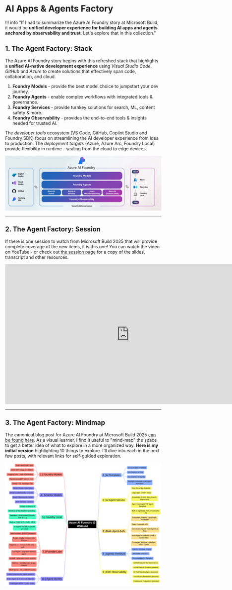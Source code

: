 # AI Apps & Agents Factory

!!! info "If I had to summarize the Azure AI Foundry story at Microsoft Build, it would be **unified developer experience for building AI apps and agents anchored by observability and trust**. Let's explore that in this collection."

## 1. The Agent Factory: Stack

The Azure AI Foundry story begins with this refreshed stack that highlights a **unified AI-native development experience** using _Visual Studio Code_, _GitHub_ and _Azure_ to create solutions that effectively span code, collaboration, and cloud.

1. **Foundry Models** - provide the best model choice to jumpstart your dev journey.
1. **Foundry Agents** - enable complex workflows with integrated tools & governance.
1. **Foundry Services** - provide turnkey solutions for search, ML, content safety & more.
1. **Foundry Observability** - provides the end-to-end tools & insights needed for trusted AI.

The _developer tools_ ecosystem (VS Code, GitHub, Copilot Studio and Foundry SDK) focus on streamlining the AI developer experience from idea to production. The _deployment targets_ (Azure, Azure Arc, Foundry Local) provide flexibility in runtime - scaling from the cloud to edge devices.

![Stack](./img/Azure-AI-Foundry-Stack.png)


---

## 2. The Agent Factory: Session

If there is one session to watch from Microsoft Build 2025 that will provide complete coverage of the new items, it is this one! You can watch the video on YouTube - or check out [the session page](https://build.microsoft.com/en-US/sessions/BRK155?source=sessions) for a copy of the slides, transcript and other resources.

<iframe width="800" height="450" src="https://www.youtube.com/embed/DUdRdeUtuZQ" title="Azure AI Foundry: The AI app and Agent Factory | BRK155" frameborder="0" allowfullscreen></iframe>

---

## 3. The Agent Factory: Mindmap
The canonical blog post for Azure AI Foundry at Microsoft Build 2025 [can be found here](https://azure.microsoft.com/en-us/blog/azure-ai-foundry-your-ai-app-and-agent-factory/). As a visual learner, I find it useful to "mind-map" the space to get a better idea of what to explore in a more organized way. **Here is my initial version** highlighting 10 things to explore. I'll dive into each in the next few posts, with relevant links for self-guided exploration.

![Markmap](./img/markdown-map.svg)